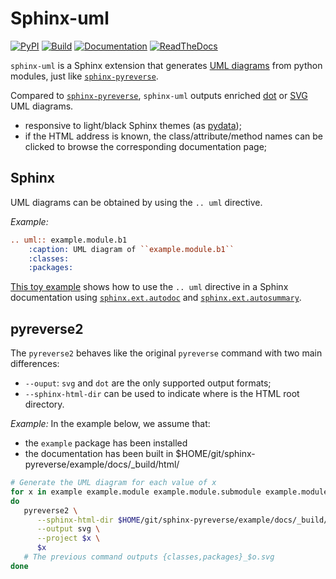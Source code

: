 # Sphinx-uml

[![PyPI](https://img.shields.io/pypi/v/sphinx-uml.svg)](https://pypi.python.org/pypi/sphinx-uml/)
[![Build](https://github.com/ibgp2/sphinx-uml/workflows/build/badge.svg)](https://github.com/ibgp2/sphinx-uml/actions/workflows/build.yml)
[![Documentation](https://github.com/ibgp2/sphinx-uml/workflows/docs/badge.svg)](https://github.com/ibgp2/sphinx-uml/actions/workflows/docs.yml)
[![ReadTheDocs](https://readthedocs.org/projects/sphinx-uml/badge/?version=latest)](https://sphinx-uml.readthedocs.io/en/)

`sphinx-uml` is a Sphinx extension that generates [UML diagrams](https://en.wikipedia.org/wiki/Unified_Modeling_Language) from python
modules, just like [`sphinx-pyreverse`](https://github.com/sphinx-pyreverse/sphinx-pyreverse/).

Compared to [`sphinx-pyreverse`](https://github.com/sphinx-pyreverse/sphinx-pyreverse/),
`sphinx-uml` outputs enriched [dot](https://graphviz.org/doc/info/lang.html) or [SVG](https://en.wikipedia.org/wiki/SVG) UML diagrams.

* responsive to light/black Sphinx themes (as [pydata](https://pydata-sphinx-theme.readthedocs.io/en/stable/));
* if the HTML address is known, the class/attribute/method names can be clicked to browse the corresponding documentation page;

## Sphinx

UML diagrams can be obtained by using the ``.. uml`` directive.

_Example:_

```rst
.. uml:: example.module.b1
    :caption: UML diagram of ``example.module.b1``
    :classes:
    :packages:
```

[This toy example](https://github.com/ibgp2/sphinx-uml/tree/main/example)
shows how to use the ``.. uml`` directive in a Sphinx documentation using
[`sphinx.ext.autodoc`](https://www.sphinx-doc.org/en/master/usage/extensions/autodoc.html) and
[`sphinx.ext.autosummary`](https://www.sphinx-doc.org/en/master/usage/extensions/autosummary.html).

## pyreverse2

The `pyreverse2` behaves like the original `pyreverse` command with two main differences:

* `--ouput`: `svg` and `dot` are the only supported output formats;
* `--sphinx-html-dir` can be used to indicate where is the HTML root directory.

_Example:_ In the example below, we assume that:

* the `example` package has been installed
* the documentation has been built in $HOME/git/sphinx-pyreverse/example/docs/_build/html/

```bash
# Generate the UML diagram for each value of x
for x in example example.module example.module.submodule example.module.submodule.c1
do
   pyreverse2 \
      --sphinx-html-dir $HOME/git/sphinx-pyreverse/example/docs/_build/html/ \
      --output svg \
      --project $x \
      $x
   # The previous command outputs {classes,packages}_$o.svg
done
```
